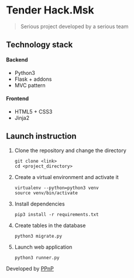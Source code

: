 # Tender Hack.Msk

> Serious project developed by a serious team 

## Technology stack

#### Backend
- Python3
- Flask + addons
- MVC pattern

#### Frontend
- HTML5 + CSS3
- Jinja2

## Launch instruction

1. Clone the repository and change the directory
    ```
    git clone <link>
    cd <project_directory>
    ```
    
2. Create a virtual environment and activate it
    ```
    virtualenv --python=python3 venv
    source venv/bin/activate
    ```

3. Install dependencies
    ```
    pip3 install -r requirements.txt
    ```

4. Create tables in the database
    ```
    python3 migrate.py
    ```

5. Launch web application
    ```
    python3 runner.py
    ```

Developed by [PPnP](https://vk.com/pkryloff 'TL profile')